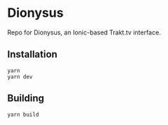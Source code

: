 # Dionysus

Repo for Dionysus, an Ionic-based Trakt.tv interface.

## Installation

```
yarn
yarn dev
```

## Building

```
yarn build
```
